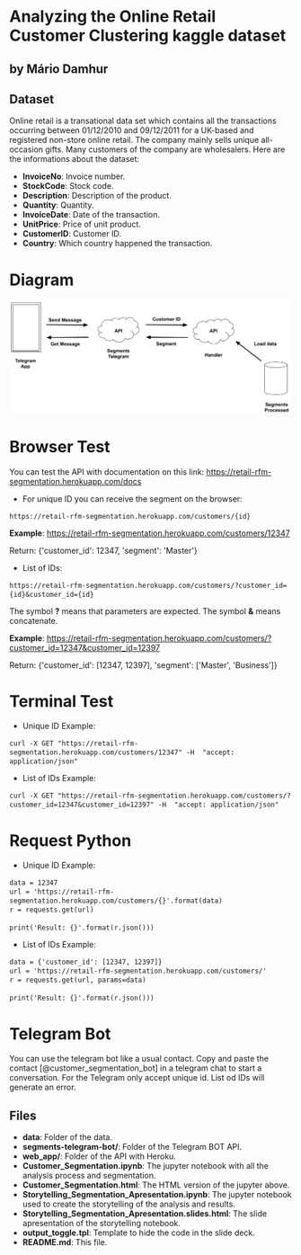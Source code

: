 # Analyzing the Online Retail Customer Clustering kaggle dataset
## by Mário Damhur

## Dataset

Online retail is a transational data set which contains all the transactions occurring between 01/12/2010 and 09/12/2011 for a UK-based and registered non-store online retail. The company mainly sells unique all-occasion gifts. Many customers of the company are wholesalers. Here are the informations about the dataset:

 - **InvoiceNo**: Invoice number.
 - **StockCode**: Stock code.
 - **Description**: Description of the product.
 - **Quantity**: Quantity.
 - **InvoiceDate**: Date of the transaction.
 - **UnitPrice**: Price of unit product.
 - **CustomerID**: Customer ID.
 - **Country**: Which country happened the transaction.

# Diagram

![Screenshot](img/diagram.png)

# Browser Test

You can test the API with documentation on this link:
https://retail-rfm-segmentation.herokuapp.com/docs

- For unique ID you can receive the segment on the browser:
```
https://retail-rfm-segmentation.herokuapp.com/customers/{id}
```

**Example**:
https://retail-rfm-segmentation.herokuapp.com/customers/12347

Return: {'customer_id': 12347, 'segment': 'Master'}

- List of IDs:
```
https://retail-rfm-segmentation.herokuapp.com/customers/?customer_id={id}&customer_id={id}
```

The symbol **?** means that parameters are expected. The symbol **&** means concatenate.

**Example**:
https://retail-rfm-segmentation.herokuapp.com/customers/?customer_id=12347&customer_id=12397

Return: {'customer_id': [12347, 12397], 'segment': ['Master', 'Business']}

# Terminal Test

- Unique ID Example:
```
curl -X GET "https://retail-rfm-segmentation.herokuapp.com/customers/12347" -H  "accept: application/json"
```

- List of IDs Example:
```
curl -X GET "https://retail-rfm-segmentation.herokuapp.com/customers/?customer_id=12347&customer_id=12397" -H  "accept: application/json"
```

# Request Python

- Unique ID Example:
```
data = 12347
url = 'https://retail-rfm-segmentation.herokuapp.com/customers/{}'.format(data)
r = requests.get(url)

print('Result: {}'.format(r.json()))
```
- List of IDs Example:
```
data = {'customer_id': [12347, 12397]}
url = 'https://retail-rfm-segmentation.herokuapp.com/customers/'
r = requests.get(url, params=data)

print('Result: {}'.format(r.json()))
```

# Telegram Bot

You can use the telegram bot like a usual contact. Copy and paste the contact [@customer_segmentation_bot] in a telegram chat to start a conversation.
For the Telegram only accept unique id. List od IDs will generate an error.


## Files

- **data**: Folder of the data.
- **segments-telegram-bot/**: Folder of the Telegram BOT API.
- **web_app/**: Folder of the API with Heroku.
- **Customer_Segmentation.ipynb**: The jupyter notebook with all the analysis process and segmentation.
- **Customer_Segmentation.html**: The HTML version of the jupyter above.
- **Storytelling_Segmentation_Apresentation.ipynb**: The jupyter notebook used to create the storytelling of the analysis and results.
- **Storytelling_Segmentation_Apresentation.slides.html**: The slide apresentation of the storytelling notebook.
- **output_toggle.tpl**: Template to hide the code in the slide deck.
- **README<span>.md</span>**: This file.
